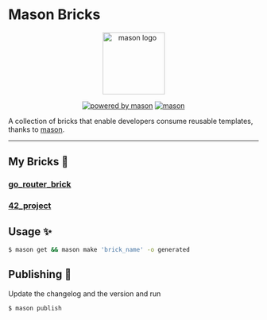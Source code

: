 # Mason Bricks

<p align="center">
  <img src="https://raw.githubusercontent.com/felangel/mason/master/assets/mason_full.png" height="125" alt="mason logo" />
</p>

<p align="center">
  <a href="https://github.com/felangel/mason"><img src="https://img.shields.io/endpoint?url=https%3A%2F%2Ftinyurl.com%2Fmason-badge" alt="powered by mason"></a>
  <a href="https://pub.dev/documentation/mason_cli/latest/"><img src="https://img.shields.io/pub/v/mason_cli.svg?label=mason" alt="mason"></a>
</p>

A collection of bricks that enable developers consume reusable templates, thanks to [mason](https://github.com/felangel/mason).

---

## My Bricks 🧱

### [go_router_brick](https://github.com/cgutierr-zgz/mason_bricks/tree/master/bricks/go_router_brick)
### [42_project](https://github.com/cgutierr-zgz/mason_bricks/tree/master/bricks/42_project)

## Usage ✨

```sh
$ mason get && mason make 'brick_name' -o generated
```

## Publishing 🚀

Update the changelog and the version and run

```sh
$ mason publish
```